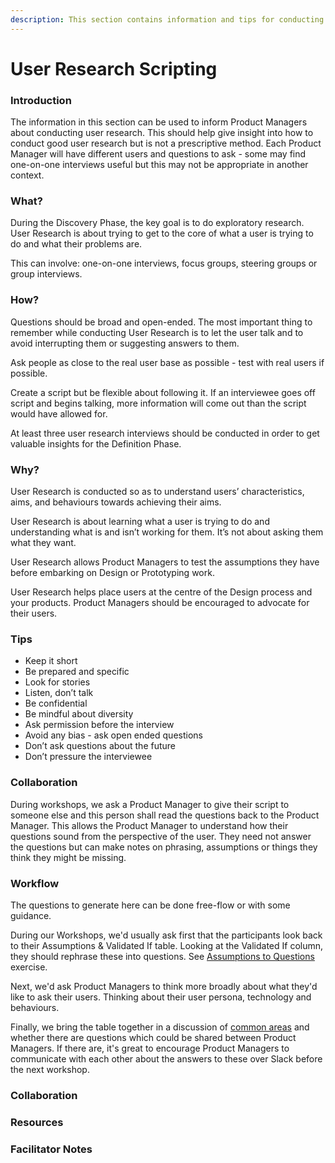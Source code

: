 ```yaml
---
description: This section contains information and tips for conducting user research.
---
```


# User Research Scripting

### Introduction

The information in this section can be used to inform Product Managers about conducting user research. This should help give insight into how to conduct good user research but is not a prescriptive method. Each Product Manager will have different users and questions to ask - some may find one-on-one interviews useful but this may not be appropriate in another context. 

### What?

During the Discovery Phase, the key goal is to do exploratory research. User Research is about trying to get to the core of what a user is trying to do and what their problems are.

This can involve: one-on-one interviews, focus groups, steering groups or group interviews. 

### How?

Questions should be broad and open-ended. The most important thing to remember while conducting User Research is to let the user talk and to avoid interrupting them or suggesting answers to them.

Ask people as close to the real user base as possible - test with real users if possible.

Create a script but be flexible about following it. If an interviewee goes off script and begins talking, more information will come out than the script would have allowed for. 

At least three user research interviews should be conducted in order to get valuable insights for the Definition Phase. 

### Why?

User Research is conducted so as to understand users’ characteristics, aims, and behaviours towards achieving their aims. 

User Research is about learning what a user is trying to do and understanding what is and isn’t working for them. It’s not about asking them what they want.

User Research allows Product Managers to test the assumptions they have before embarking on Design or Prototyping work.

User Research helps place users at the centre of the Design process and your products. Product Managers should be encouraged to advocate for their users. 

### Tips

* Keep it short
* Be prepared and specific
* Look for stories
* Listen, don’t talk
* Be confidential
* Be mindful about diversity
* Ask permission before the interview
* Avoid any bias - ask open ended questions
* Don’t ask questions about the future
* Don’t pressure the interviewee

### Collaboration

During workshops, we ask a Product Manager to give their script to someone else and this person shall read the questions back to the Product Manager. This allows the Product Manager to understand how their questions sound from the perspective of the user. They need not answer the questions but can make notes on phrasing, assumptions or things they think they might be missing. 

### Workflow

The questions to generate here can be done free-flow or with some guidance. 

During our Workshops, we'd usually ask first that the participants look back to their Assumptions & Validated If table. Looking at the Validated If column, they should rephrase these into questions. See [Assumptions to Questions](assumptions-to-questions.md) exercise.

Next, we'd ask Product Managers to think more broadly about what they'd like to ask their users. Thinking about their user persona, technology and behaviours. 

Finally, we bring the table together in a discussion of [common areas](common-areas.md) and whether there are questions which could be shared between Product Managers. If there are, it's great to encourage Product Managers to communicate with each other about the answers to these over Slack before the next workshop.


### Collaboration

### Resources

### Facilitator Notes

